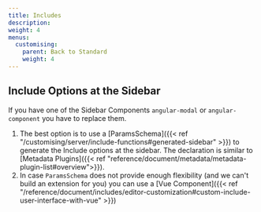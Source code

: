 ```yaml
---
title: Includes
description:
weight: 4
menus:
  customising:
    parent: Back to Standard
    weight: 4
---
```


## Include Options at the Sidebar

If you have one of the Sidebar Components `angular-modal` or `angular-component` you have to replace them.

1) The best option is to use a [ParamsSchema]({{< ref "/customising/server/include-functions#generated-sidebar" >}}) to generate the Include options at the sidebar. The declaration is similar to [Metadata Plugins]({{< ref "reference/document/metadata/metadata-plugin-list#overview">}}).
2) In case `ParamsSchema` does not provide enough flexibility (and we can't build an extension for you) you can use a [Vue Component]({{< ref "/reference/document/includes/editor-customization#custom-include-user-interface-with-vue" >}})
